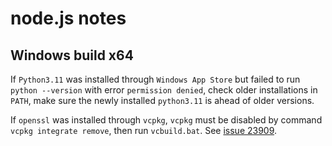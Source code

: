 # node.js notes

## Windows build x64

If `Python3.11` was installed through `Windows App Store` but failed to run `python --version` with error `permission denied`, check older installations in `PATH`, make sure the newly installed `python3.11` is ahead of older versions.

If `openssl` was installed through `vcpkg`, `vcpkg` must be disabled by command `vcpkg integrate remove`, then run `vcbuild.bat`. See [issue 23909](https://github.com/nodejs/node/issues/23909).

